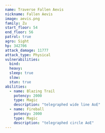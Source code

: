 ```yaml
---
name: Traverse Fallen Aevis
nickname: Fallen Aevis
image: aevis.png
family: Zu
start_floor: 54
end_floor: 56
patrol: true
agro: Sight
hp: 342706
attack_damage: 11777
attack_type: Physical
vulnerabilities:
  bind: 
  heavy: 
  sleep: true
  slow: 
  stun: true
abilities:
  - name: Blazing Trail
    potency: 2000
    type: Magic
    description: "telegraphed wide line AoE"
  - name: Fireball
    potency: 2000
    type: Magic
    description: "telegraphed circle AoE"
---
```


